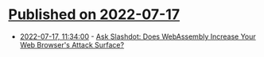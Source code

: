 # [Published on 2022-07-17](index.md)

* [2022-07-17, 11:34:00](https://developers.slashdot.org/story/22/07/16/0450218/ask-slashdot-does-webassembly-increase-your-web-browsers-attack-surface?utm_source=rss1.0mainlinkanon&utm_medium=feed) - [Ask Slashdot:  Does WebAssembly Increase Your Web Browser's Attack Surface?](https://developers.slashdot.org/story/22/07/16/0450218/ask-slashdot-does-webassembly-increase-your-web-browsers-attack-surface?utm_source=rss1.0mainlinkanon&utm_medium=feed)
